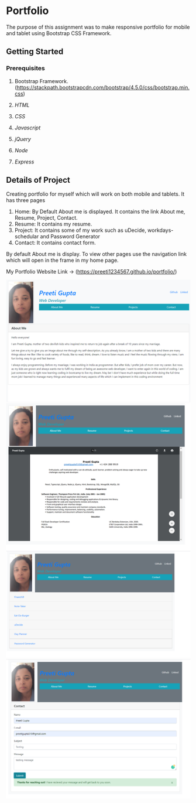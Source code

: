 # Portfolio

The purpose of this assignment was to make responsive portfolio for mobile and tablet using Bootstrap CSS Framework.  
 

## Getting Started

### Prerequisites
1. Bootstrap Framework.(https://stackpath.bootstrapcdn.com/bootstrap/4.5.0/css/bootstrap.min.css)

2. *HTML*

3. *CSS*

4. *Javascript*

5. *jQuery*

6. *Node*

7. *Express*


##  Details of Project

Creating portfolio for myself which will work on both mobile and tablets. It has three pages
1. Home: By Default About me is displayed. It contains the link About me, Resume, Project, Contact.  
2. Resume: It contains my resume.
3. Project: It contains some of my work such as uDecide, workdays-schedular and Password Generator
4. Contact: It contains contact form.


By default About me is display. To view other pages use the navigation link which will open in the frame in my home page.


My Portfolio Website Link ->  (https://preeti1234567.github.io/portfolio/)

![Snapshot](public/assets/images/portfolio1.png)
![Snapshot](public/assets/images/portfolio2.png)
![Snapshot](public/assets/images/portfolio3.png)
![Snapshot](public/assets/images/portfolio4.png)
